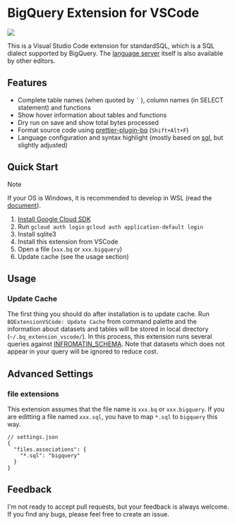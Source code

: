 # BigQuery Extension for VSCode
<img src="https://user-images.githubusercontent.com/26474260/148650103-7217fa6f-e1d2-4393-a013-6782d80837be.gif">

This is a Visual Studio Code extension for standardSQL, which is a SQL dialect supported by BigQuery.
The [language server](https://github.com/dr666m1/bq-extension-vscode/tree/main/server) itself is also available by other editors.

## Features
- Complete table names (when quoted by `` ` `` ), column names (in SELECT statement) and functions
- Show hover information about tables and functions
- Dry run on save and show total bytes processed
- Format source code using [prettier-plugin-bq](https://github.com/dr666m1/prettier-plugin-bq) (`Shift+Alt+F`)
- Language configuration and syntax highlight (mostly based on [sql](https://github.com/microsoft/vscode/tree/main/extensions/sql), but slightly adjusted)

## Quick Start

> [!NOTE]
> If your OS is Windows, it is recommended to develop in WSL (read the [document](https://code.visualstudio.com/docs/remote/wsl)).

1. [Install Google Cloud SDK](https://cloud.google.com/sdk/docs/install)
2. Run `gcloud auth login` `gcloud auth application-default login`
3. Install sqlite3
4. Install this extension from VSCode
5. Open a file (`xxx.bq` or `xxx.bigquery`)
6. Update cache (see the usage section)

## Usage
### Update Cache
The first thing you should do after installation is to update cache.
Run `BQExtensionVSCode: Update Cache` from command palette
and the information about datasets and tables will be stored in local directory (`~/.bq_extension_vscode/`).
In this process, this extension runs several queries against [INFROMATIN_SCHEMA](https://cloud.google.com/bigquery/docs/information-schema-intro).
Note that datasets which does not appear in your query will be ignored to reduce cost.

## Advanced Settings
### file extensions
This extension assumes that the file name is `xxx.bq` or `xxx.bigquery`.
If you are editting a file named `xxx.sql`, you have to map `*.sql` to `bigquery` this way.

```jsonc
// settings.json
{
  "files.associations": {
    "*.sql": "bigquery"
  }
}
```

## Feedback
I'm not ready to accept pull requests, but your feedback is always welcome.
If you find any bugs, please feel free to create an issue.
